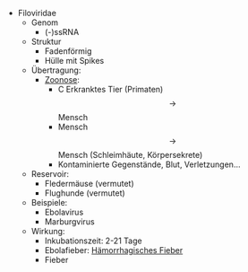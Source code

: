 - Filoviridae
    - Genom
        - (-)ssRNA
    - Struktur
        - Fadenförmig
        - Hülle mit Spikes
    - Übertragung:
        - [Zoonose](Zoonose.md):
            - C  Erkranktes Tier (Primaten) $$ \rightarrow $$ Mensch
            - Mensch $$ \rightarrow $$ Mensch (Schleimhäute, Körpersekrete)
            - Kontaminierte Gegenstände, Blut, Verletzungen…
    - Reservoir:
        - Fledermäuse (vermutet)
        - Flughunde (vermutet)
    - Beispiele:
        - Ebolavirus
        - Marburgvirus
    - Wirkung:
        - Inkubationszeit: 2-21 Tage
        - Ebolafieber: [Hämorrhagisches Fieber](Hämorrhagisches-Fieber.md)
        - Fieber

